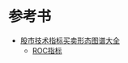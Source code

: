 # 参考书
* [股市技术指标买卖形态图谱大全](https://weread.qq.com/web/reader/79632e005b1c587964c5a68)
  * [ROC指标](http://www.net767.com/Special/roc/)
